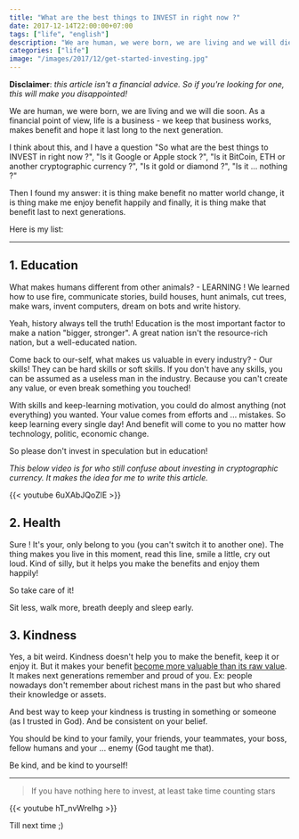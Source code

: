 ```yaml
---
title: "What are the best things to INVEST in right now ?"
date: 2017-12-14T22:00:00+07:00
tags: ["life", "english"]
description: "We are human, we were born, we are living and we will die soon. As a financial point of view, life is a business !"
categories: ["life"]
image: "/images/2017/12/get-started-investing.jpg"
---
```


**Disclaimer**: *this article isn't a financial advice. So if you're looking for one, this will make you disappointed!*

We are human, we were born, we are living and we will die soon. As a financial point of view, life is a business - we keep that business works, makes benefit and hope it last long to the next generation.

I think about this, and I have a question "So what are the best things to INVEST in right now ?", "Is it Google or Apple stock ?", "Is it BitCoin, ETH or another cryptographic currency ?", "Is it gold or diamond ?", "Is it ... nothing ?"

Then I found my answer: it is thing make benefit no matter world change, it is thing make me enjoy benefit happily and finally, it is thing make that benefit last to next generations.

Here is my list:

-------------------------

## 1. Education

What makes humans different from other animals? - LEARNING ! We learned how to use fire, communicate stories, build houses, hunt animals, cut trees, make wars, invent computers, dream on bots and write history.

Yeah, history always tell the truth! Education is the most important factor to make a nation "bigger, stronger". A great nation isn't the resource-rich nation, but a well-educated nation.

Come back to our-self, what makes us valuable in every industry? - Our skills! They can be hard skills or soft skills. If you don't have any skills, you can be assumed as a useless man in the industry. Because you can't create any value, or even break something you touched!

With skills and keep-learning motivation, you could do almost anything (not everything) you wanted. Your value comes from efforts and ... mistakes. So keep learning every single day! And benefit will come to you no matter how technology, politic, economic change.

So please don't invest in speculation but in education!

*This below video is for who still confuse about investing in cryptographic currency. It makes the idea for me to write this article.*

{{< youtube 6uXAbJQoZlE >}}


## 2. Health

Sure ! It's your, only belong to you (you can't switch it to another one). The thing makes you live in this moment, read this line, smile a little, cry out loud. Kind of silly, but it helps you make the benefits and enjoy them happily!

So take care of it!

Sit less, walk more, breath deeply and sleep early.

## 3. Kindness

Yes, a bit weird. Kindness doesn't help you to make the benefit, keep it or enjoy it. But it makes your benefit [become more valuable than its raw value](/post/random-riddle-about-number/). It makes next generations remember and proud of you. Ex: people nowadays don't remember about richest mans in the past but who shared their knowledge or assets.

And best way to keep your kindness is trusting in something or someone (as I trusted in God). And be consistent on your belief.

You should be kind to your family, your friends, your teammates, your boss, fellow humans and your ... enemy (God taught me that).

Be kind, and be kind to yourself!

-------------------

> If you have nothing here to invest, at least take time counting stars

{{< youtube hT_nvWreIhg >}}

Till next time ;)
